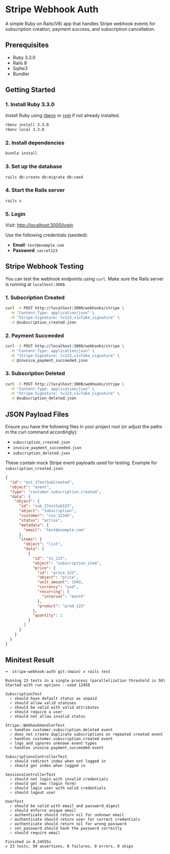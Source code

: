# Stripe Webhook Auth

A simple Ruby on Rails(V8) app that handles Stripe webhook events for subscription creation, payment success, and subscription cancellation.

## Prerequisites

- Ruby 3.3.0
- Rails 8
- Sqlite3
- Bundler

## Getting Started

### 1. Install Ruby 3.3.0

Install Ruby using [rbenv](https://github.com/rbenv/rbenv) or [rvm](https://rvm.io/) if not already installed.

```bash
rbenv install 3.3.0
rbenv local 3.3.0
```

### 2. Install dependencies

```bash
bundle install
```

### 3. Set up the database

```bash
rails db:create db:migrate db:seed
```

### 4. Start the Rails server

```bash
rails s
```

### 5. Login

Visit: [http://localhost:3000/login](http://localhost:3000/login)

Use the following credentials (seeded):

- **Email**: `test@example.com`
- **Password**: `secret123`

## Stripe Webhook Testing

You can test the webhook endpoints using `curl`. Make sure the Rails server is running at `localhost:3000`.

### 1. Subscription Created

```bash
curl -X POST http://localhost:3000/webhooks/stripe \
  -H "Content-Type: application/json" \
  -H "Stripe-Signature: t=123,v1=fake_signature" \
  -d @subscription_created.json
```

### 2. Payment Succeeded

```bash
curl -X POST http://localhost:3000/webhooks/stripe \
  -H "Content-Type: application/json" \
  -H "Stripe-Signature: t=123,v1=fake_signature" \
  -d @invoice_payment_succeeded.json
```

### 3. Subscription Deleted

```bash
curl -X POST http://localhost:3000/webhooks/stripe \
  -H "Content-Type: application/json" \
  -H "Stripe-Signature: t=123,v1=fake_signature" \
  -d @subscription_deleted.json
```

## JSON Payload Files

Ensure you have the following files in your project root (or adjust the paths in the curl command accordingly):

- `subscription_created.json`
- `invoice_payment_succeeded.json`
- `subscription_deleted.json`

These contain mock Stripe event payloads used for testing. Example for `subscription_created.json`:

```json
{
  "id": "evt_1TestSubCreated",
  "object": "event",
  "type": "customer.subscription.created",
  "data": {
    "object": {
      "id": "sub_1TestSub123",
      "object": "subscription",
      "customer": "cus_12345",
      "status": "active",
      "metadata": {
        "email": "test@example.com"
      },
      "items": {
        "object": "list",
        "data": [
          {
            "id": "si_123",
            "object": "subscription_item",
            "price": {
              "id": "price_123",
              "object": "price",
              "unit_amount": 1000,
              "currency": "usd",
              "recurring": {
                "interval": "month"
              },
              "product": "prod_123"
            },
            "quantity": 1
          }
        ]
      }
    }
  }
}
```

## Minitest Result


```
➜  stripe-webhook-auth git:(main) ✗ rails test

Running 23 tests in a single process (parallelization threshold is 50)
Started with run options --seed 12458

SubscriptionTest
  ✓ should have default status as unpaid
  ✓ should allow valid statuses
  ✓ should be valid with valid attributes
  ✓ should require a user
  ✓ should not allow invalid status

Stripe::WebhookHandlerTest
  ✓ handles customer.subscription.deleted event
  ✓ does not create duplicate subscriptions on repeated created event
  ✓ handles customer.subscription.created event
  ✓ logs and ignores unknown event types
  ✓ handles invoice.payment_succeeded event

SubscriptionsControllerTest
  ✓ should redirect index when not logged in
  ✓ should get index when logged in

SessionsControllerTest
  ✓ should not login with invalid credentials
  ✓ should get new (login form)
  ✓ should login user with valid credentials
  ✓ should logout user

UserTest
  ✓ should be valid with email and password_digest
  ✓ should enforce unique email
  ✓ authenticate should return nil for unknown email
  ✓ authenticate should return user for correct credentials
  ✓ authenticate should return nil for wrong password
  ✓ set_password should hash the password correctly
  ✓ should require email

Finished in 0.24555s
✔ 23 tests, 50 assertions, 0 failures, 0 errors, 0 skips
```
